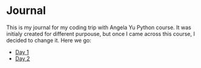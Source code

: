 # Journal
 This is my journal for my coding trip with Angela Yu Python course. It was initialy created for different purpouse, but once I came across this course, I decided to change it. Here we go:
- [Day 1](01week/day1-angela.md)
- [Day 2](01week/day2.md)
